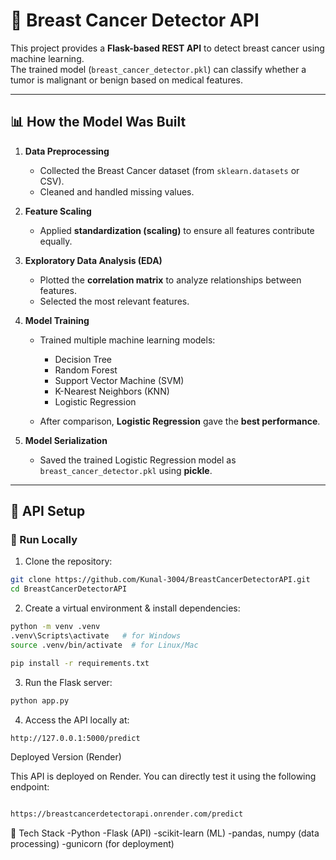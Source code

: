 # 🧬 Breast Cancer Detector API

This project provides a **Flask-based REST API** to detect breast cancer using machine learning.  
The trained model (`breast_cancer_detector.pkl`) can classify whether a tumor is malignant or benign based on medical features.

---

## 📊 How the Model Was Built

1. **Data Preprocessing**
   - Collected the Breast Cancer dataset (from `sklearn.datasets` or CSV).
   - Cleaned and handled missing values.

2. **Feature Scaling**
   - Applied **standardization (scaling)** to ensure all features contribute equally.

3. **Exploratory Data Analysis (EDA)**
   - Plotted the **correlation matrix** to analyze relationships between features.
   - Selected the most relevant features.

4. **Model Training**
   - Trained multiple machine learning models:
     - Decision Tree  
     - Random Forest  
     - Support Vector Machine (SVM)  
     - K-Nearest Neighbors (KNN)  
     - Logistic Regression  

   - After comparison, **Logistic Regression** gave the **best performance**.

5. **Model Serialization**
   - Saved the trained Logistic Regression model as `breast_cancer_detector.pkl` using **pickle**.

---

## 🚀 API Setup

### 🔹 Run Locally

1. Clone the repository:

```bash
git clone https://github.com/Kunal-3004/BreastCancerDetectorAPI.git
cd BreastCancerDetectorAPI
```

2. Create a virtual environment & install dependencies:

```bash
python -m venv .venv
.venv\Scripts\activate   # for Windows
source .venv/bin/activate  # for Linux/Mac

pip install -r requirements.txt
```
3. Run the Flask server:

```bash
python app.py

```

4. Access the API locally at:

```bash
http://127.0.0.1:5000/predict
```

Deployed Version (Render)

This API is deployed on Render.
You can directly test it using the following endpoint:
```bash

https://breastcancerdetectorapi.onrender.com/predict

```

📌 Tech Stack
   -Python
   -Flask (API)
   -scikit-learn (ML)
   -pandas, numpy (data processing)
   -gunicorn (for deployment)
